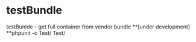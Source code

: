 testBundle
==========

testBunlde - get full container from vendor bundle 
**[under development]
**phpunit -c Test/ Test/

